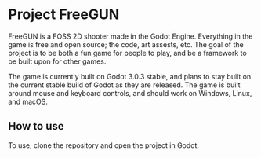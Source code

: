 # Project FreeGUN
FreeGUN is a FOSS 2D shooter made in the Godot Engine. Everything in the game is free and open source; the code, art assests, etc. The goal of the project is to be both a fun game for people to play, and be a framework to be built upon for other games.

The game is currently built on Godot 3.0.3 stable, and plans to stay built on the current stable build of Godot as they are released. The game is built around mouse and keyboard controls, and should work on Windows, Linux, and macOS.

## How to use
To use, clone the repository and open the project in Godot.
